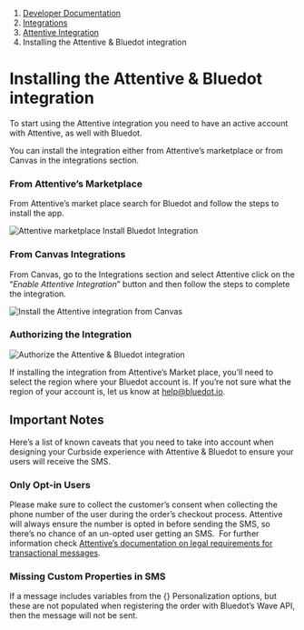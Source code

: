 1.  [Developer Documentation](https://docs.bluedot.io)
2.  [Integrations](https://docs.bluedot.io/integrations/)
3.  [Attentive Integration](https://docs.bluedot.io/integrations/attentive-integration/)
4.  Installing the Attentive & Bluedot integration

Installing the Attentive & Bluedot integration
==============================================

To start using the Attentive integration you need to have an active account with Attentive, as well with Bluedot. 

You can install the integration either from Attentive’s marketplace or from Canvas in the integrations section.

### From Attentive’s Marketplace

From Attentive’s market place search for Bluedot and follow the steps to install the app.

![Attentive marketplace Install Bluedot Integration](https://docs.bluedot.io/wp-content/uploads/2022/05/Attentive-marketplace-bluedot-integration-1024x529.png)

### From Canvas Integrations

From Canvas, go to the Integrations section and select Attentive click on the “_Enable_ _Attentive Integration_” button and then follow the steps to complete the integration.

![Install the Attentive integration from Canvas](https://docs.bluedot.io/wp-content/uploads/2022/05/attentive_integration_from_canvas-1024x649.png)

### Authorizing the Integration

![Authorize the Attentive & Bluedot integration](https://docs.bluedot.io/wp-content/uploads/2022/05/Authorize_the_attentive__bluedot_integration-1024x1020.png)

If installing the integration from Attentive’s Market place, you’ll need to select the region where your Bluedot account is. If you’re not sure what the region of your account is, let us know at [help@bluedot.io](mailto:help@bluedot.io).

Important Notes
---------------

Here’s a list of known caveats that you need to take into account when designing your Curbside experience with Attentive & Bluedot to ensure your users will receive the SMS.

### Only Opt-in Users

Please make sure to collect the customer’s consent when collecting the phone number of the user during the order’s checkout process. Attentive will always ensure the number is opted in before sending the SMS, so there’s no chance of an un-opted user getting an SMS.  For further information check [Attentive’s documentation on legal requirements for transactional messages](https://docs.attentivemobile.com/pages/legal-docs/legal-transactional/).

### Missing Custom Properties in SMS

If a message includes variables from the {} Personalization options, but these are not populated when registering the order with Bluedot’s Wave API, then the message will not be sent.